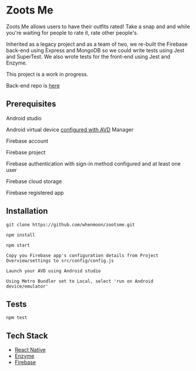 # Zoots Me

Zoots Me allows users to have their outfits rated! Take a snap and and while you're waiting for people to rate it, rate other people's.

Inherited as a legacy project and as a team of two, we re-built the Firebase back-end using Express and MongoDB so we could write tests using Jest and SuperTest. We also wrote tests for the front-end using Jest and Enzyme.

This project is a work in progress.

Back-end repo is [here](https://github.com/whenmoon/zoots-me-server)


## Prerequisites

Android studio

Android virtual device [configured with AVD](https://developer.android.com/studio/run/managing-avds) Manager

Firebase account

Firebase project 

Firebase authentication with sign-in method configured and at least one user

Firebase cloud storage

Firebase registered app



## Installation

```
git clone https://github.com/whenmoon/zootsme.git

npm install

npm start

Copy you Firebase app's configuration details from Project Overview/settings to src/config/config.js

Launch your AVD using Android studio

Using Metro Bundler set to Local, select 'run on Android device/emulator'
```

## Tests

`npm test`

## Tech Stack

* [React Native](https://facebook.github.io/react-native/)
* [Enzyme](https://airbnb.io/enzyme/)
* [Firebase](https://firebase.google.com/)
